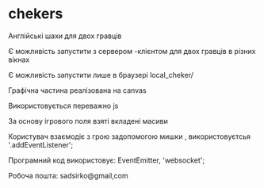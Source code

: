 # chekers
Англійські шахи для двох гравців

Є можливість запустити з сервером -клієнтом для двох гравців в різних вікнах

Є можливість запустити лише в браузері local_cheker/

Графічна частина реалізована на canvas

Використовується переважно js 

За основу ігрового поля взяті вкладені масиви 

Користувач взаємодіє з грою задопомогою мишки , використовуєтсья '.addEventListener'; 

Програмний код використовує: EventEmitter, 'websocket';

Робоча пошта: sadsirko@gmail,com
